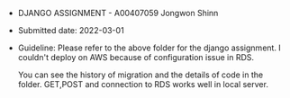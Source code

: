 - DJANGO ASSIGNMENT - A00407059 Jongwon Shinn

- Submitted date: 2022-03-01

- Guideline: Please refer to the above folder for the django assignment. I couldn't deploy on AWS because of configuration issue in RDS.

  You can see the history of migration and the details of code in the folder. GET,POST and connection to RDS works well in local server.

